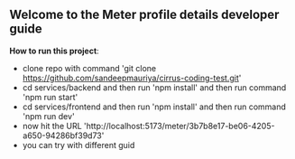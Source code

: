 
## Welcome to the Meter profile details developer guide

 **How to run this project**:
   - clone repo with command 'git clone https://github.com/sandeepmauriya/cirrus-coding-test.git'
   - cd services/backend and then run 'npm install' and then run command 'npm run start'
   - cd services/frontend and then run 'npm install' and then run command 'npm run dev'
   - now hit the URL 'http://localhost:5173/meter/3b7b8e17-be06-4205-a650-94286bf39d73'
   - you can try with different guid
